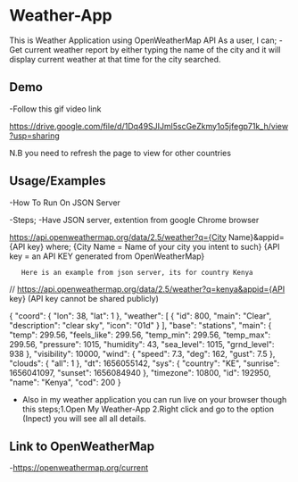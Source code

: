 # Weather-App
This is Weather Application using OpenWeatherMap API
As a user, I can;
-Get current weather report by either typing the name of the city
and it will display current weather at that time for the city searched.

## Demo

-Follow this gif video link

https://drive.google.com/file/d/1Dq49SJIJml5scGeZkmy1o5jfegp71k_h/view?usp=sharing

N.B you need to refresh the page to view for other countries 

## Usage/Examples

-How To Run On JSON Server

-Steps;
-Have   JSON server, extention from google Chrome  browser

https://api.openweathermap.org/data/2.5/weather?q={City Name}&appid={API key}
where; {City Name = Name of your city you intent to such}
       {API key = an API KEY generated from OpenWeatherMap}

       Here is an example from json server, its for country Kenya 
// https://api.openweathermap.org/data/2.5/weather?q=kenya&appid={API key}
(API key cannot be shared publicly)


{
  "coord": {
    "lon": 38,
    "lat": 1
  },
  "weather": [
    {
      "id": 800,
      "main": "Clear",
      "description": "clear sky",
      "icon": "01d"
    }
  ],
  "base": "stations",
  "main": {
    "temp": 299.56,
    "feels_like": 299.56,
    "temp_min": 299.56,
    "temp_max": 299.56,
    "pressure": 1015,
    "humidity": 43,
    "sea_level": 1015,
    "grnd_level": 938
  },
  "visibility": 10000,
  "wind": {
    "speed": 7.3,
    "deg": 162,
    "gust": 7.5
  },
  "clouds": {
    "all": 1
  },
  "dt": 1656055142,
  "sys": {
    "country": "KE",
    "sunrise": 1656041097,
    "sunset": 1656084940
  },
  "timezone": 10800,
  "id": 192950,
  "name": "Kenya",
  "cod": 200
}


- Also in my weather application you can run live on your browser
  though this steps;1.Open My Weather-App
                    2.Right click and go to the option (Inpect) you will see all all details.

## Link to OpenWeatherMap
-https://openweathermap.org/current
